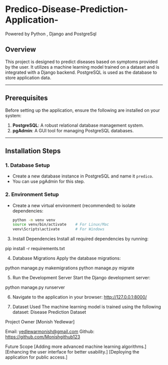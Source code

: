 # Predico-Disease-Prediction-Application-

Powered by Python , Django and PostgreSql

## Overview  
This project is designed to predict diseases based on symptoms provided by the user. It utilizes a machine learning model trained on a dataset and is integrated with a Django backend. PostgreSQL is used as the database to store application data.

---

## Prerequisites  
Before setting up the application, ensure the following are installed on your system:  
1. **PostgreSQL**: A robust relational database management system.  
2. **pgAdmin**: A GUI tool for managing PostgreSQL databases.  

---

## Installation Steps  

### 1. **Database Setup**  
- Create a new database instance in PostgreSQL and name it `predico`.  
- You can use pgAdmin for this step.

### 2. **Environment Setup**  
- Create a new virtual environment (recommended) to isolate dependencies:  
  ```bash
  python -m venv venv
  source venv/bin/activate    # For Linux/Mac
  venv\Scripts\activate       # For Windows


3. Install Dependencies
Install all required dependencies by running:

pip install -r requirements.txt

4. Database Migrations
Apply the database migrations:

python manage.py makemigrations
python manage.py migrate

5. Run the Development Server
Start the Django development server:

python manage.py runserver


6. Navigate to the application in your browser:
http://127.0.0.1:8000/





7. Dataset Used
The machine learning model is trained using the following dataset:
Disease Prediction Dataset


Project Owner
[Monish Yedlewar]

Email: yedlewarmonish@gmail.com
Github: https://github.com/Monishgithub123


Future Scope
[Adding more advanced machine learning algorithms.]
[Enhancing the user interface for better usability.]
[Deploying the application for public access.]
